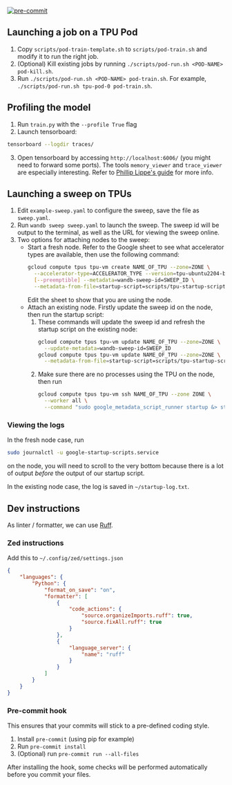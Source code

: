[![pre-commit](https://github.com/daniel-gallo/ssm/actions/workflows/pre-commit.yml/badge.svg)](https://github.com/daniel-gallo/ssm/actions/workflows/pre-commit.yml)

## Launching a job on a TPU Pod
1. Copy `scripts/pod-train-template.sh` to `scripts/pod-train.sh` and modify it to run the right job.
2. (Optional) Kill existing jobs by running `./scripts/pod-run.sh <POD-NAME> pod-kill.sh`.
3. Run `./scripts/pod-run.sh <POD-NAME> pod-train.sh`. For example, `./scripts/pod-run.sh tpu-pod-0 pod-train.sh`.

## Profiling the model
1. Run `train.py` with the `--profile True` flag
2. Launch tensorboard:
```bash
tensorboard --logdir traces/
```
3. Open tensorboard by accessing `http://localhost:6006/` (you might need to forward some ports). The tools `memory_viewer` and `trace_viewer` are especially interesting. Refer to [Phillip Lippe's guide](https://uvadlc-notebooks.readthedocs.io/en/latest/tutorial_notebooks/scaling/JAX/single_gpu_transformer.html) for more info.

## Launching a sweep on TPUs
1. Edit `example-sweep.yaml` to configure the sweep, save the file as
`sweep.yaml`.
2. Run `wandb sweep sweep.yaml` to launch the sweep. The sweep id will be
   output to the terminal, as well as the URL for viewing the sweep online.
3. Two options for attaching nodes to the sweep:
     - Start a fresh node. Refer to the Google sheet to see what accelerator
       types are available, then use the following command:
       ```bash
       gcloud compute tpus tpu-vm create NAME_OF_TPU --zone=ZONE \
         --accelerator-type=ACCELERATOR_TYPE --version=tpu-ubuntu2204-base \
         [--preemptible] --metadata=wandb-sweep-id=SWEEP_ID \
         --metadata-from-file=startup-script=scripts/tpu-startup-script.sh
       ```
       Edit the sheet to show that you are using the node.
     - Attach an existing node. Firstly update the sweep id on the node, then
       run the startup script:
        1. These commands will update the sweep id and refresh the startup script
           on the existing node:
           ```bash
           gcloud compute tpus tpu-vm update NAME_OF_TPU --zone=ZONE \
             --update-metadata=wandb-sweep-id=SWEEP_ID
           gcloud compute tpus tpu-vm update NAME_OF_TPU --zone=ZONE \
             --metadata-from-file=startup-script=scripts/tpu-startup-script.sh
           ```
        3. Make sure there are no processes using the TPU on the node, then run
           ```bash
           gcloud compute tpus tpu-vm ssh NAME_OF_TPU --zone ZONE \
             --worker all \
             --command "sudo google_metadata_script_runner startup &> startup-log.txt &"
           ```

### Viewing the logs
In the fresh node case, run
```bash
sudo journalctl -u google-startup-scripts.service
```
on the node, you will need to scroll to the very bottom because there is a lot
of output _before_ the output of our startup script.

In the existing node case, the log is saved in `~/startup-log.txt`.

## Dev instructions
As linter / formatter, we can use [Ruff](https://docs.astral.sh/ruff/).

### Zed instructions
Add this to `~/.config/zed/settings.json`

```json
{
    "languages": {
        "Python": {
            "format_on_save": "on",
            "formatter": [
                {
                    "code_actions": {
                        "source.organizeImports.ruff": true,
                        "source.fixAll.ruff": true
                    }
                },
                {
                    "language_server": {
                        "name": "ruff"
                    }
                }
            ]
        }
    }
}

```
### Pre-commit hook
This ensures that your commits will stick to a pre-defined coding style.
1. Install `pre-commit` (using pip for example)
1. Run `pre-commit install`
1. (Optional) run `pre-commit run --all-files`

After installing the hook, some checks will be performed automatically before you commit your files.
